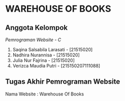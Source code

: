 <h1>WAREHOUSE OF BOOKS</h1>

## Anggota Kelompok

*Pemrograman Website - C*
1. Saqina Salsabila Larasati    -   [21515020]
2. Nadhira Nurannisa            -   [21515020]
3. Julia Nur Fajrina            -   [21515020]
4. Verizca Maudia Putri         -   [215150207111088]

## Tugas Akhir Pemrograman Website
Nama Website : Warehouse Of Books
